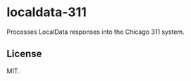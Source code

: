 localdata-311
=============

Processes LocalData responses into the Chicago 311 system.

License
-----

MIT.
